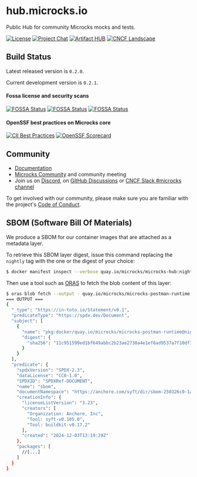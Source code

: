 # hub.microcks.io

Public Hub for community Microcks mocks and tests.

[![License](https://img.shields.io/github/license/microcks/hub.microcks.io?style=for-the-badge&logo=apache)](https://www.apache.org/licenses/LICENSE-2.0)
[![Project Chat](https://img.shields.io/badge/discord-microcks-pink.svg?color=7289da&style=for-the-badge&logo=discord)](https://microcks.io/discord-invite/)
[![Artifact HUB](https://img.shields.io/endpoint?url=https://artifacthub.io/badge/repository/microcks-hub-image&style=for-the-badge)](https://artifacthub.io/packages/search?repo=microcks-hub-image)
[![CNCF Landscape](https://img.shields.io/badge/CNCF%20Landscape-5699C6?style=for-the-badge&logo=cncf)](https://landscape.cncf.io/?item=app-definition-and-development--application-definition-image-build--microcks)

## Build Status

Latest released version is `0.2.0`.

Current development version is `0.2.1`.

#### Fossa license and security scans

[![FOSSA Status](https://app.fossa.com/api/projects/git%2Bgithub.com%2Fmicrocks%2Fhub.microcks.io.svg?type=shield&issueType=license)](https://app.fossa.com/projects/git%2Bgithub.com%2Fmicrocks%2Fhub.microcks.io?ref=badge_shield&issueType=license)
[![FOSSA Status](https://app.fossa.com/api/projects/git%2Bgithub.com%2Fmicrocks%2Fhub.microcks.io.svg?type=shield&issueType=security)](https://app.fossa.com/projects/git%2Bgithub.com%2Fmicrocks%2Fhub.microcks.io?ref=badge_shield&issueType=security)
[![FOSSA Status](https://app.fossa.com/api/projects/git%2Bgithub.com%2Fmicrocks%2Fhub.microcks.io.svg?type=small)](https://app.fossa.com/projects/git%2Bgithub.com%2Fmicrocks%2Fhub.microcks.io?ref=badge_small)

#### OpenSSF best practices on Microcks core

[![CII Best Practices](https://bestpractices.coreinfrastructure.org/projects/7513/badge)](https://bestpractices.coreinfrastructure.org/projects/7513)
[![OpenSSF Scorecard](https://api.securityscorecards.dev/projects/github.com/microcks/microcks/badge)](https://securityscorecards.dev/viewer/?uri=github.com/microcks/microcks)

## Community

- [Documentation](https://microcks.io/documentation/tutorials/getting-started/)
- [Microcks Community](https://github.com/microcks/community) and community meeting
- Join us on [Discord](https://microcks.io/discord-invite/), on [GitHub Discussions](https://github.com/orgs/microcks/discussions) or [CNCF Slack #microcks channel](https://cloud-native.slack.com/archives/C05BYHW1TNJ)

To get involved with our community, please make sure you are familiar with the project's [Code of Conduct](./CODE_OF_CONDUCT.md).

## SBOM (Software Bill Of Materials)

We produce a SBOM for our container images that are attached as a metadata layer.

To retrieve this SBOM layer digest, issue this command replacing the `nightly` tag with the one or the digest of your choice:

```sh
$ docker manifest inspect --verbose quay.io/microcks/microcks-hub:nightly | jq '.[2].OCIManifest.layers | map(select(.annotations."in-toto.io/predicate-type" == "https://spdx.dev/Document") | .digest)[0]'
```

Then use a tool such as [ORAS](https://oras.land/) to fetch the blob content of this layer:

```sh
$ oras blob fetch --output - quay.io/microcks/microcks-postman-runtime:nightly@$SBOM_DIGEST | jq .
=== OUTPUT ===
{
  "_type": "https://in-toto.io/Statement/v0.1",
  "predicateType": "https://spdx.dev/Document",
  "subject": [
    {
      "name": "pkg:docker/quay.io/microcks/microcks-postman-runtime@nightly?platform=linux%2Famd64",
      "digest": {
        "sha256": "11c951599ed1bf649abbc2b23ae2730a4e1ef6ad9537a7f10df39b6546bf8429"
      }
    }
  ],
  "predicate": {
    "spdxVersion": "SPDX-2.3",
    "dataLicense": "CC0-1.0",
    "SPDXID": "SPDXRef-DOCUMENT",
    "name": "sbom",
    "documentNamespace": "https://anchore.com/syft/dir/sbom-250326c0-1ac9-45df-b956-7034af7e03f0",
    "creationInfo": {
      "licenseListVersion": "3.23",
      "creators": [
        "Organization: Anchore, Inc",
        "Tool: syft-v0.105.0",
        "Tool: buildkit-v0.17.2"
      ],
      "created": "2024-12-03T13:19:29Z"
    },
    "packages": [
      //[...]
    ]
  }
}
```
